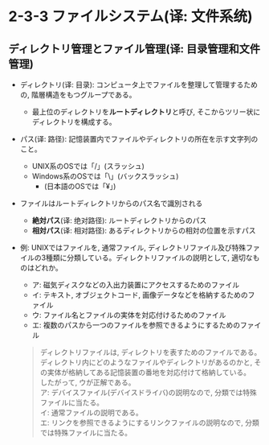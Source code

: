 # 2-3-3 ファイルシステム(译: 文件系统)

## ディレクトリ管理とファイル管理(译: 目录管理和文件管理)

- ディレクトリ(译: 目录): コンピュータ上でファイルを整理して管理するための, 階層構造をもつグループである。
  - 最上位のディレクトリを**ルートディレクトリ**と呼び, そこからツリー状にディレクトリを構成する。
- パス(译: 路径): 記憶装置内でファイルやディレクトリの所在を示す文字列のこと。
  - UNIX系のOSでは「/」(スラッシュ)
  - Windows系のOSでは「\\」(バックスラッシュ)
    - (日本語のOSでは「¥」)
- ファイルはルートディレクトリからのパス名で識別される
  - **絶対パス**(译: 绝对路径): ルートディレクトリからのパス
  - **相対パス**(译: 相对路径): あるディレクトリからの相対の位置を示すパス
- 例: UNIXではファイルを, 通常ファイル, ディレクトリファイル及び特殊ファイルの3種類に分類している。ディレクトリファイルの説明として, 適切なものはどれか。
  - ア: 磁気ディスクなどの入出力装置にアクセスするためのファイル
  - イ: テキスト, オブジェクトコード, 画像データなどを格納するためのファイル
  - ウ: ファイル名とファイルの実体を対応付けるためのファイル
  - エ: 複数のパスから一つのファイルを参照できるようにするためのファイル

  > ディレクトリファイルは, ディレクトリを表すためのファイルである。ディレクトリ内にどのようなファイルやディレクトリがあるのかと, その実体が格納してある記憶装置の番地を対応付けて格納している。  
  > したがって, ウが正解である。  
  > ア: デバイスファイル(デバイスドライバ)の説明なので, 分類では特殊ファイルに当たる。  
  > イ: 通常ファイルの説明である。  
  > エ: リンクを参照できるようにするリンクファイルの説明なので, 分類では特殊ファイルに当たる。
